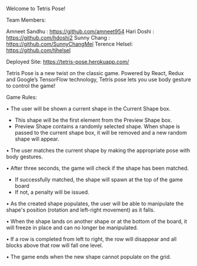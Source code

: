 Welcome to Tetris Pose!

Team Members:

Amneet Sandhu : https://github.com/amneet954
Hari Doshi : https://github.com/hdoshi2
Sunny Chang : https://github.com/SunnyChangMei
Terence Helsel: https://github.com/tjhelsel

Deployed Site: https://tetris-pose.herokuapp.com/

Tetris Pose is a new twist on the classic game. Powered by React, Redux and Google’s TensorFlow technology, Tetris pose lets you use body gesture to control the game!

Game Rules:

• The user will be shown a current shape in the Current Shape box.

* This shape will be the first element from the Preview Shape box.
* Preview Shape contains a randomly selected shape. When shape is passed to the current shape box, it will be removed and a new random shape will appear.

• The user matches the current shape by making the appropriate pose with body gestures.

• After three seconds, the game will check if the shape has been matched.

* If successfully matched, the shape will spawn at the top of the game board
* If not, a penalty will be issued.

• As the created shape populates, the user will be able to manipulate the shape's position (rotation and left-right movement) as it falls.

• When the shape lands on another shape or at the bottom of the board, it will freeze in place and can no longer be manipulated.

• If a row is completed from left to right, the row will disappear and all blocks above that row will fall one level.

• The game ends when the new shape cannot populate on the grid.
